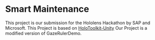 # Smart Maintenance 

This project is our submission for the Hololens Hackathon by SAP and Microsoft. 
This Project is based on [HoloToolkit-Unity](https://github.com/Microsoft/HoloToolkit-Unity)
Our Project is a modified version of GazeRulerDemo.